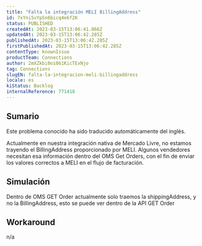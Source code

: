 ```yaml
---
title: "Falta la integración MELI BillingAddress"
id: 7xYni5vYpSn6bicq4e6f2K
status: PUBLISHED
createdAt: 2023-03-15T13:06:41.866Z
updatedAt: 2023-03-15T13:06:42.285Z
publishedAt: 2023-03-15T13:06:42.285Z
firstPublishedAt: 2023-03-15T13:06:42.285Z
contentType: knownIssue
productTeam: Connections
author: 2mXZkbi0oi061KicTExNjo
tag: Connections
slugEN: falta-la-integracion-meli-billingaddress
locale: es
kiStatus: Backlog
internalReference: 771418
---
```


## Sumario

<div class="alert alert-info">
  <p>Este problema conocido ha sido traducido automáticamente del inglés.</p>
</div>



Actualmente en nuestra integración nativa de Mercado Livre, no estamos trayendo el BillingAddress proporcionado por MELI. Algunos vendedores necesitan esa información dentro del OMS Get Orders, con el fin de enviar los valores correctos a MELI en el flujo de facturación.



## Simulación



Dentro de OMS GET Order actualmente solo traemos la shippingAddress, y no la BillingAddress, esto se puede ver dentro de la API GET Order



## Workaround


n/a





